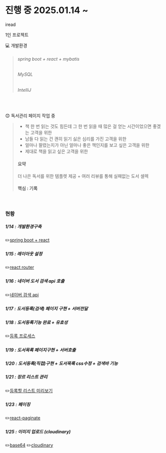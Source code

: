 # 진행 중 2025.01.14 ~ 
iread 

1인 프로젝트 

💻 개발환경
> ###### spring boot + react + mybatis
> ###### MySQL
> ###### IntelliJ
<br>

😊 독서관리 페이지 작업 중
> - 책 한 번 읽는 것도 힘든데 그 한 번 읽을 때 많은 걸 얻는 시간이었으면 좋겠는 고객을 위한
> - 남들 다 읽는 건 괜히 읽기 싫은 심리를 가진 고객을 위한
> - 얼마나 팔렸는지가 아닌 얼마나 좋은 책인지를 보고 싶은 고객을 위한
> - 제대로 책을 읽고 싶은 고객을 위한
> #### 요약
> 더 나은 독서를 위한 템플렛 제공 + 여러 리뷰를 통해 실패없는 도서 셀렉
> #### 핵심 : 기록
<br>

### 현황
##### 1/14 : 개발환경구축
✏️[spring boot + react](https://soyoungjang.tistory.com/34)

##### 1/15 : 레이아웃 설정
✏️[react router](https://soyoungjang.tistory.com/37)

##### 1/16 : 네이버 도서 검색 api 호출
✏️[네이버 검색 api](https://soyoungjang.tistory.com/38)

##### 1/17 : 도서등록(검색) 페이지 구현 + 서버전달

##### 1/18 : 도서등록기능 완료 + 유효성
✏️[등록 프로세스](https://soyoungjang.tistory.com/40)

##### 1/19 : 도서목록 페이지구현 + 서버호출 

##### 1/20 : 도서등록(직접)구현 + 도서목록 css수정 + 검색바 기능

##### 1/21 : 장르 리스트 관리
✏️[등록할 리스트 미리보기](https://soyoungjang.tistory.com/41)

##### 1/23 : 페이징
✏️[react-paginate](https://soyoungjang.tistory.com/46)

##### 1/25 : 이미지 업로드 (cloudinary)
✏️[base64](https://soyoungjang.tistory.com/50)
✏️[cloudinary](https://soyoungjang.tistory.com/51)
